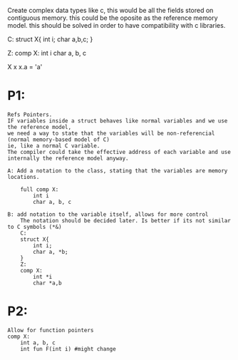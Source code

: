 Create complex data types
like c, this would be all the fields stored on contiguous memory. this could be the oposite as the reference memory model. 
this should be solved in order to have compatibility with c libraries.

C:
struct X{
	int i;
	char a,b,c;
}

Z:
comp X:
	int i
	char a, b, c
	
X x
x.a = 'a'

# P1: 
	Refs Pointers.
	IF variables inside a struct behaves like normal variables and we use the reference model,
	we need a way to state that the variables will be non-referencial (normal memory-based model of C) 
	ie, like a normal C variable.
	The compiler could take the effective address of each variable and use internally the reference model anyway.
	
	A: Add a notation to the class, stating that the variables are memory locations. 
		
		full comp X:
			int i
			char a, b, c
			
	B: add notation to the variable itself, allows for more control
		The notation should be decided later. Is better if its not similar to C symbols (*&)
		C: 
		struct X{
			int i; 
			char a, *b;
		}
		Z:
		comp X:
			int *i
			char *a,b
			

# P2:
	Allow for function pointers
	comp X:
		int a, b, c
		int fun F(int i) #might change
			
			